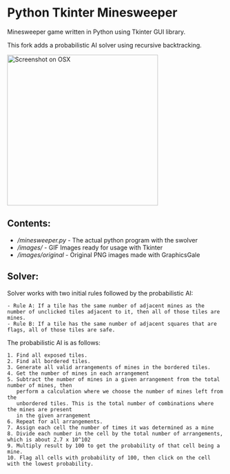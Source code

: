 Python Tkinter Minesweeper
===========================

Minesweeper game written in Python using Tkinter GUI library.

This fork adds a probabilistic AI solver using recursive backtracking.

<img src="https://i.imgur.com/8JwCyAQ.png" alt="Screenshot on OSX" height="350"/>

Contents:
----------

- */minesweeper.py* - The actual python program with the swolver
- */images/* - GIF Images ready for usage with Tkinter
- */images/original* - Original PNG images made with GraphicsGale

Solver:
----------

Solver works with two initial rules followed by the probabilistic AI:

    - Rule A: If a tile has the same number of adjacent mines as the number of unclicked tiles adjacent to it, then all of those tiles are mines.
    - Rule B: If a tile has the same number of adjacent squares that are flags, all of those tiles are safe.

The probabilistic AI is as follows: 

    1. Find all exposed tiles.
    2. Find all bordered tiles.
    3. Generate all valid arrangements of mines in the bordered tiles.
    4. Get the number of mines in each arrangement
    5. Subtract the number of mines in a given arrangement from the total number of mines, then 
       perform a calculation where we choose the number of mines left from the 
       unbordered tiles. This is the total number of combinations where the mines are present
       in the given arrangement
    6. Repeat for all arrangements.
    7. Assign each cell the number of times it was determined as a mine
    8. Divide each number in the cell by the total number of arrangements, which is about 2.7 x 10^102
    9. Multiply result by 100 to get the probability of that cell being a mine.
    10. Flag all cells with probability of 100, then click on the cell with the lowest probability.